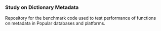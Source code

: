 ### Study on Dictionary Metadata

Repository for the benchmark code used to test performance of functions on metadata in Popular databases and platforms.
